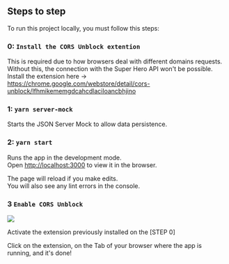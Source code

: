 ## Steps to step

To run this project locally, you must follow this steps:

### 0: `Install the CORS Unblock extention`

This is required due to how browsers deal with different domains requests.\
Without this, the connection with the Super Hero API won't be possible.\
Install the extension here -> https://chrome.google.com/webstore/detail/cors-unblock/lfhmikememgdcahcdlaciloancbhjino

### 1: `yarn server-mock`

Starts the JSON Server Mock to allow data persistence.

### 2: `yarn start`

Runs the app in the development mode.\
Open [http://localhost:3000](http://localhost:3000) to view it in the browser.

The page will reload if you make edits.\
You will also see any lint errors in the console.

### 3 `Enable CORS Unblock`

<img src="https://media.discordapp.net/attachments/783481131969806368/894945956297060432/unknown.png">

Activate the extension previously installed on the [STEP 0]

Click on the extension, on the Tab of your browser where the app is running, and it's done!